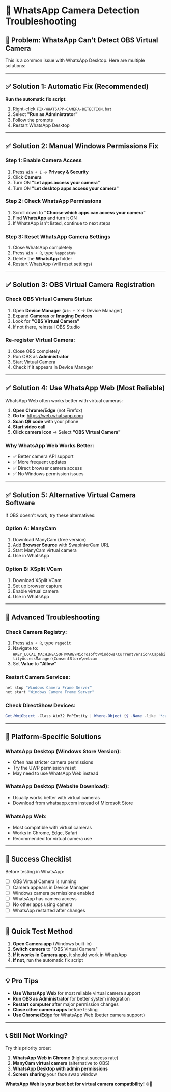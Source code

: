 # 📱 WhatsApp Camera Detection Troubleshooting

## 🚨 Problem: WhatsApp Can't Detect OBS Virtual Camera

This is a common issue with WhatsApp Desktop. Here are multiple solutions:

---

## ✅ Solution 1: Automatic Fix (Recommended)

**Run the automatic fix script:**
1. Right-click `FIX-WHATSAPP-CAMERA-DETECTION.bat`
2. Select **"Run as Administrator"**
3. Follow the prompts
4. Restart WhatsApp Desktop

---

## ✅ Solution 2: Manual Windows Permissions Fix

### Step 1: Enable Camera Access
1. Press `Win + I` → **Privacy & Security**
2. Click **Camera** 
3. Turn ON **"Let apps access your camera"**
4. Turn ON **"Let desktop apps access your camera"**

### Step 2: Check WhatsApp Permissions
1. Scroll down to **"Choose which apps can access your camera"**
2. Find **WhatsApp** and turn it ON
3. If WhatsApp isn't listed, continue to next steps

### Step 3: Reset WhatsApp Camera Settings
1. Close WhatsApp completely
2. Press `Win + R`, type `%appdata%`
3. Delete the **WhatsApp** folder
4. Restart WhatsApp (will reset settings)

---

## ✅ Solution 3: OBS Virtual Camera Registration

### Check OBS Virtual Camera Status:
1. Open **Device Manager** (`Win + X` → Device Manager)
2. Expand **Cameras** or **Imaging Devices**
3. Look for **"OBS Virtual Camera"**
4. If not there, reinstall OBS Studio

### Re-register Virtual Camera:
1. Close OBS completely
2. Run OBS as **Administrator**
3. Start Virtual Camera
4. Check if it appears in Device Manager

---

## ✅ Solution 4: Use WhatsApp Web (Most Reliable)

WhatsApp Web often works better with virtual cameras:

1. **Open Chrome/Edge** (not Firefox)
2. **Go to**: https://web.whatsapp.com
3. **Scan QR code** with your phone
4. **Start video call**
5. **Click camera icon** → Select **"OBS Virtual Camera"**

### Why WhatsApp Web Works Better:
- ✅ Better camera API support
- ✅ More frequent updates
- ✅ Direct browser camera access
- ✅ No Windows permission issues

---

## ✅ Solution 5: Alternative Virtual Camera Software

If OBS doesn't work, try these alternatives:

### Option A: ManyCam
1. Download ManyCam (free version)
2. Add **Browser Source** with SwapInterCam URL
3. Start ManyCam virtual camera
4. Use in WhatsApp

### Option B: XSplit VCam
1. Download XSplit VCam
2. Set up browser capture
3. Enable virtual camera
4. Use in WhatsApp

---

## 🔧 Advanced Troubleshooting

### Check Camera Registry:
1. Press `Win + R`, type `regedit`
2. Navigate to: `HKEY_LOCAL_MACHINE\SOFTWARE\Microsoft\Windows\CurrentVersion\CapabilityAccessManager\ConsentStore\webcam`
3. Set **Value** to **"Allow"**

### Restart Camera Services:
```cmd
net stop "Windows Camera Frame Server"
net start "Windows Camera Frame Server"
```

### Check DirectShow Devices:
```powershell
Get-WmiObject -Class Win32_PnPEntity | Where-Object {$_.Name -like '*camera*' -or $_.Name -like '*OBS*'}
```

---

## 📱 Platform-Specific Solutions

### WhatsApp Desktop (Windows Store Version):
- Often has stricter camera permissions
- Try the UWP permission reset
- May need to use WhatsApp Web instead

### WhatsApp Desktop (Website Download):
- Usually works better with virtual cameras
- Download from whatsapp.com instead of Microsoft Store

### WhatsApp Web:
- Most compatible with virtual cameras
- Works in Chrome, Edge, Safari
- Recommended for virtual camera use

---

## 🎯 Success Checklist

Before testing in WhatsApp:

- [ ] OBS Virtual Camera is running
- [ ] Camera appears in Device Manager
- [ ] Windows camera permissions enabled
- [ ] WhatsApp has camera access
- [ ] No other apps using camera
- [ ] WhatsApp restarted after changes

---

## 🚀 Quick Test Method

1. **Open Camera app** (Windows built-in)
2. **Switch camera** to "OBS Virtual Camera"
3. **If it works in Camera app**, it should work in WhatsApp
4. **If not**, run the automatic fix script

---

## 💡 Pro Tips

- **Use WhatsApp Web** for most reliable virtual camera support
- **Run OBS as Administrator** for better system integration
- **Restart computer** after major permission changes
- **Close other camera apps** before testing
- **Use Chrome/Edge** for WhatsApp Web (better camera support)

---

## 📞 Still Not Working?

Try this priority order:
1. **WhatsApp Web in Chrome** (highest success rate)
2. **ManyCam virtual camera** (alternative to OBS)
3. **WhatsApp Desktop with admin permissions**
4. **Screen sharing** your face swap window

**WhatsApp Web is your best bet for virtual camera compatibility!** 🌐📱